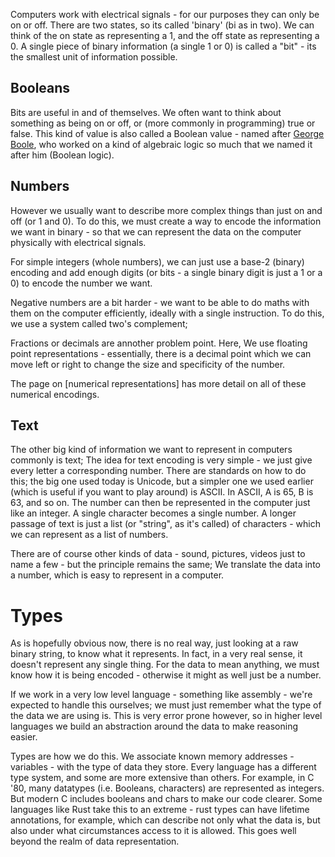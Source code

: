 Computers work with electrical signals - for our purposes they can only be on or off. There are two states, so its called 'binary' (bi as in two). We can think of the on state as representing a 1, and the off state as representing a 0. A single piece of binary information (a single 1 or 0) is called a "bit" - its the smallest unit of information possible.

## Booleans
Bits are useful in and of themselves. We often want to think about something as being on or off, or (more commonly in programming) true or false. This kind of value is also called a Boolean value - named after [George Boole](https://en.wikipedia.org/wiki/George_Boole), who worked on a kind of algebraic logic so much that we named it after him (Boolean logic). 

## Numbers
However we usually want to describe more complex things than just on and off (or 1 and 0). To do this, we must create a way to encode the information we want in binary - so that we can represent the data on the computer physically with electrical signals.

For simple integers (whole numbers), we can just use a base-2 (binary) encoding and add enough digits (or bits - a single binary digit is just a 1 or a 0) to encode the number we want.

Negative numbers are a bit harder - we want to be able to do maths with them on the computer efficiently, ideally with a single instruction. To do this, we use a system called two's complement;

Fractions or decimals are annother problem point. Here, We use floating point representations - essentially, there is a decimal point which we can move left or right to change the size and specificity of the number.

The page on [numerical representations] has more detail on all of these numerical encodings.


## Text
The other big kind of information we want to represent in computers commonly is text; The idea for text encoding is very simple - we just give every letter a corresponding number. There are standards on how to do this; the big one used today is Unicode, but a simpler one we used earlier (which is useful if you want to play around) is ASCII. In ASCII, A is 65, B is 63, and so on. The number can then be represented in the computer just like an integer. A single character becomes a single number. A longer passage of text is just a  list (or "string", as it's called) of characters - which we can represent as a list of numbers.

There are of course other kinds of data - sound, pictures, videos just to name a few - but the principle remains the same; We translate the data into a number, which is easy to represent in a computer.

# Types
As is hopefully obvious now, there is no real way, just looking at a raw binary string, to know what it represents. In fact, in a very real sense, it doesn't represent any single thing. For the data to mean anything, we must know how it is being encoded - otherwise it might as well just be a number.

If we work in a very low level language - something like assembly - we're expected to handle this ourselves; we must just remember what the type of the data we are using is. This is very error prone however, so in higher level languages we build an abstraction around the data to make reasoning easier. 

Types are how we do this. We associate known memory addresses - variables - with the type of data they store. Every language has a different type system, and some are more extensive than others. For example, in C '80, many datatypes (i.e. Booleans, characters) are represented as integers. But modern C includes booleans and chars to make our code clearer. Some languages like Rust take this to an extreme - rust types can have lifetime annotations, for example, which can describe not only what the data is, but also under what circumstances access to it is allowed. This goes well beyond the realm of data representation.


